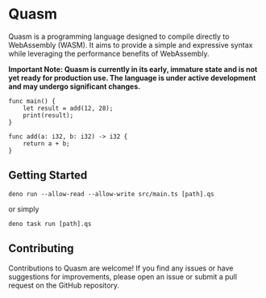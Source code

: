 # Quasm
Quasm is a programming language designed to compile directly to WebAssembly (WASM). It aims to provide a simple and expressive syntax while leveraging the performance benefits of WebAssembly.

**Important Note: Quasm is currently in its early, immature state and is not yet ready for production use. The language is under active development and may undergo significant changes.**

```
func main() {
    let result = add(12, 28);
    print(result);
}

func add(a: i32, b: i32) -> i32 {
    return a + b;
}
```
## Getting Started
```deno run --allow-read --allow-write src/main.ts [path].qs```

or simply

```deno task run [path].qs```


## Contributing
Contributions to Quasm are welcome! If you find any issues or have suggestions for improvements, please open an issue or submit a pull request on the GitHub repository.